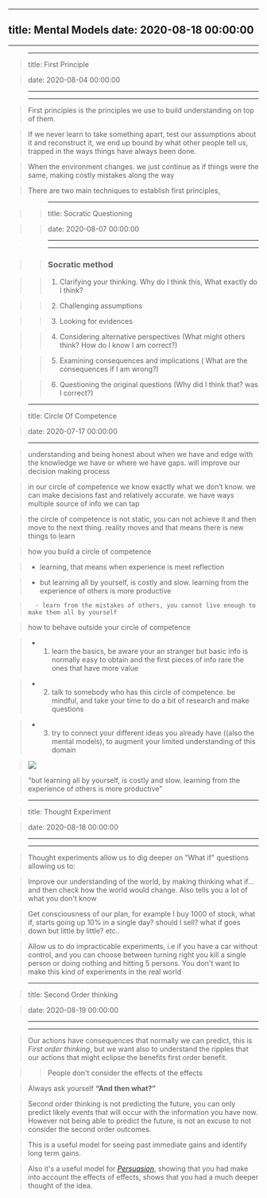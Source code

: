 
---
title: Mental Models
date: 2020-08-18 00:00:00
---
---


> 

> ---

> title: First Principle

> date: 2020-08-04 00:00:00

> ---

> ---

> 

> First principles is the principles we use to build understanding on top of them. 

> 

> If we never learn to take something apart, test our assumptions about it and reconstruct it, we end up bound by what other people tell us, trapped in the ways things have always been done. 

> 

> When the environment changes. we just continue as if things were the same, making costly mistakes along the way

> 

> There are two main techniques to establish first principles,

> 

> 

> > 

> 

> > ---

> 

> > title: Socratic Questioning

> 

> > date: 2020-08-07 00:00:00

> 

> > ---

> 

> > ---

> 

> > ### Socratic method

> 

> > 1. Clarifying your thinking. Why do I think this, What exactly do I think?

> 

> > 2. Challenging assumptions

> 

> > 3. Looking for evidences

> 

> > 4. Considering alternative perspectives (What might others think? How do I know I am correct?)

> 

> > 5. Examining consequences and implications ( What are the consequences if I am wrong?)

> 

> > 6. Questioning the original questions (Why did I think that? was I correct?)

> 

> 

> 






> 

> ---

> title: Circle Of Competence

> date: 2020-07-17 00:00:00

> ---

> 

> 

> understanding and being honest about when we have and edge with the knowledge we have or where we have gaps. will improve our decision making process

> 

> 

> in our circle of competence we know exactly what we don’t know. we can make decisions fast and relatively accurate. we have ways multiple source of info we can tap

> 

> 

> the circle of competence is not static, you can not achieve it and then move to the next thing. reality moves and that means there is new things to learn

> 

> 

> how you build a circle of competence 

>   - learning, that means when experience is meet reflection

>   - but learning all by yourself, is costly and slow. learning from the experience of others is more productive

>       - learn from the mistakes of others, you cannot live enough to make them all by yourself

> 

> 

> how to behave outside your circle of competence 

>   - 1. learn the basics, be aware your an stranger but basic info is normally easy to obtain and the first pieces of info rare the ones that have more value

>   - 2. talk to somebody who has this circle of competence. be mindful, and take your time to do a bit of research and make questions

>   - 3. try to connect your different ideas you already have ((also the mental models), to augment your limited understanding of this domain

> 

> 

> ![](https://firebasestorage.googleapis.com/v0/b/firescript-577a2.appspot.com/o/imgs%2Fapp%2Fkzk-personal%2FCNR-KkGC4C.png?alt=media&token=1c687d9c-2f3c-4d81-ac46-21697d86541e)

> 

> 

> "but learning all by yourself, is costly and slow. learning from the experience of others is more productive"



> 

> ---

> title: Thought Experiment

> date: 2020-08-18 00:00:00

> ---

> ---

> 

> Thought experiments allow us to dig deeper on "What if" questions allowing us to:

> 

> 

> Improve our understanding of the world, by making thinking what if... and then check how the world would change. Also tells you a lot of what you don't know

> 

> 

> Get consciousness of our plan, for example I buy 1000 of stock, what if, starts going up 10% in a single day? should I sell? what if goes down but little by little? etc..  

> 

> 

> Allow us to do impracticable experiments, i.e if you have a car without control, and you can choose between turning right you kill a single person or doing nothing and hitting 5 persons. You don't want to make this kind of experiments in the real world 

> 	

> 



> 

> ---

> title: Second Order thinking 

> date: 2020-08-19 00:00:00

> ---

> ---

> 

> Our actions have consequences that normally we can predict, this is *First order thinking*, but we want also to understand the ripples that our actions that might eclipse the benefits first order benefit.

> 

> > People don't consider the effects of the effects

> 

> Always ask yourself **“And then what?”**

> 

> Second order thinking is not predicting the future, you can only predict likely events that will occur with the information you have now. However not being able to predict the future, is not an excuse to not consider the second order outcomes.

> 

> This is a useful model for seeing past immediate gains and identify long term gains. 

> 

> Also it's a useful model for *[Persuasion](../persuasion)*, showing that you had make into account the effects of effects, shows that you had a much deeper thought of the idea.

> 






